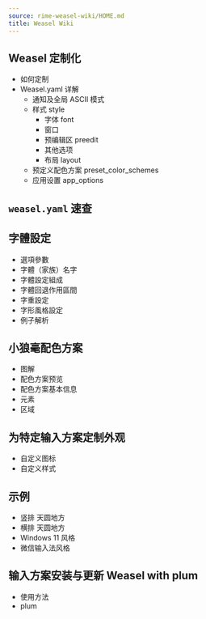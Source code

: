 ```yaml
---
source: rime-weasel-wiki/HOME.md
title: Weasel Wiki
---
```


## Weasel 定制化

- 如何定制
- Weasel.yaml 详解
  - 通知及全局 ASCII 模式
  - 样式 style
    - 字体 font
    - 窗口
    - 预编辑区 preedit
    - 其他选项
    - 布局 layout
  - 预定义配色方案 preset_color_schemes
  - 应用设置 app_options

## `weasel.yaml` 速查

## 字體設定

- 選項參數
- 字體（家族）名字
- 字體設定組成
- 字體回退作用區間
- 字重設定
- 字形風格設定
- 例子解析

## 小狼毫配色方案

- 图解
- 配色方案预览
- 配色方案基本信息
- 元素
- 区域

## 为特定输入方案定制外观

- 自定义图标
- 自定义样式

## 示例

- 竖排 天圆地方
- 横排 天圆地方
- Windows 11 风格
- 微信输入法风格

## 输入方案安装与更新 Weasel with plum
- 使用方法
- plum
